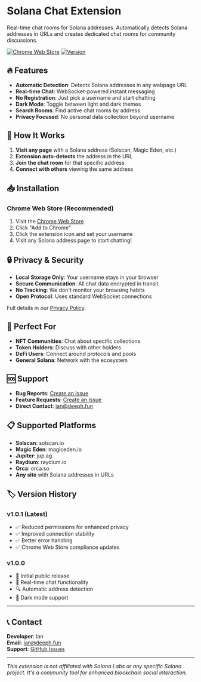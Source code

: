 # Solana Chat Extension

Real-time chat rooms for Solana addresses. Automatically detects Solana addresses in URLs and creates dedicated chat rooms for community discussions.

[![Chrome Web Store](https://img.shields.io/badge/Chrome%20Web%20Store-Available-brightgreen)](https://chrome.google.com/webstore/detail/solana-chat/your-extension-id)
[![Version](https://img.shields.io/badge/version-1.0.1-blue)](https://github.com/iandeeph/solana-chat-extension/releases)

## 🔥 Features

- **Automatic Detection**: Detects Solana addresses in any webpage URL
- **Real-time Chat**: WebSocket-powered instant messaging
- **No Registration**: Just pick a username and start chatting
- **Dark Mode**: Toggle between light and dark themes
- **Search Rooms**: Find active chat rooms by address
- **Privacy Focused**: No personal data collection beyond username

## 🚀 How It Works

1. **Visit any page** with a Solana address (Solscan, Magic Eden, etc.)
2. **Extension auto-detects** the address in the URL
3. **Join the chat room** for that specific address
4. **Connect with others** viewing the same address

## 📥 Installation

### Chrome Web Store (Recommended)
1. Visit the [Chrome Web Store](https://chrome.google.com/webstore/detail/solana-chat/your-extension-id)
2. Click "Add to Chrome"
3. Click the extension icon and set your username
4. Visit any Solana address page to start chatting!

## 🔒 Privacy & Security

- **Local Storage Only**: Your username stays in your browser
- **Secure Communication**: All chat data encrypted in transit
- **No Tracking**: We don't monitor your browsing habits
- **Open Protocol**: Uses standard WebSocket connections

Full details in our [Privacy Policy](https://iandeeph.github.io/solana-chat-privacy/).

## 💬 Perfect For

- **NFT Communities**: Chat about specific collections
- **Token Holders**: Discuss with other holders
- **DeFi Users**: Connect around protocols and pools
- **General Solana**: Network with the ecosystem

## 🆘 Support

- **Bug Reports**: [Create an Issue](https://github.com/iandeeph/your-solana-chat-extension/issues)
- **Feature Requests**: [Create an Issue](https://github.com/iandeeph/your-solana-chat-extension/issues)
- **Direct Contact**: ian@deeph.fun

## 📋 Supported Platforms

- **Solscan**: solscan.io
- **Magic Eden**: magiceden.io
- **Jupiter**: jup.ag
- **Raydium**: raydium.io
- **Orca**: orca.so
- **Any site** with Solana addresses in URLs

## 🏷 Version History

### v1.0.1 (Latest)
- ✅ Reduced permissions for enhanced privacy
- ✅ Improved connection stability
- ✅ Better error handling
- ✅ Chrome Web Store compliance updates

### v1.0.0
- 🎉 Initial public release
- 🚀 Real-time chat functionality
- 🔍 Automatic address detection
- 🌙 Dark mode support

---

## 📞 Contact

**Developer**: Ian  
**Email**: ian@deeph.fun  
**Support**: [GitHub Issues](https://github.com/iandeeph/your-solana-chat-extension/issues)

---

*This extension is not affiliated with Solana Labs or any specific Solana project. It's a community tool for enhanced blockchain social interaction.*

